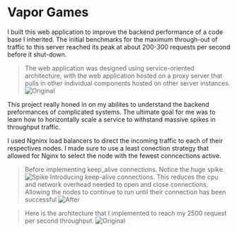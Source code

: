 # Vapor Games

I built this web application to improve the backend performance of a code base I inherited. The initial benchmarks for the maximum through-out of traffic to this server reached its peak at about 200-300 requests per second before it shut-down.  
	
  
> The web application was designed using service-oriented architecture, with the web application hosted on a proxy server that pulls in other individual components hosted on other server instances. 
  ![Original](https://phonxaydocuments.blob.core.windows.net/phonxayblob/Architecture.png)
  
  
 This project really honed in on my abilites to understand the backend preformances of complicated systems. The ultimate goal for me was to learn how to horizontally scale a service to withstand massive spikes in throughput traffic. 

  
I used Ngninx load balancers to direct the incoming traffic to each of their respectives nodes. I made sure to use a least conection strategy that allowed for Nginx to select the node with the fewest conncections active.
> Before implementing keep_alive connections. Notice the huge spike.
![Spike](https://phonxaydocuments.blob.core.windows.net/phonxayblob/spike.png)
> Introducing keep-alive connections. This reduces the cpu and network overhead needed to open and close connections. Allowing the nodes to continue to run until their connection has been successful
![After](https://phonxaydocuments.blob.core.windows.net/phonxayblob/after.png)


   > Here is the architecture that I implemented to reach my 2500 request per second throughput.
   ![Original](https://phonxaydocuments.blob.core.windows.net/phonxayblob/scaled_architecture.jpg)



